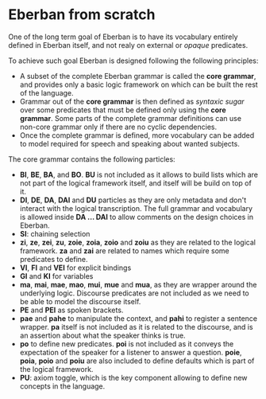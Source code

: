 # Eberban from scratch

One of the long term goal of Eberban is to have its vocabulary entirely defined
in Eberban itself, and not realy on external or _opaque_ predicates.

To achieve such goal Eberban is designed following the following principles:

- A subset of the complete Eberban grammar is called the __core grammar__, and
  provides only a basic logic framework on which can be built the rest of the
  language.
- Grammar out of the __core grammar__ is then defined as _syntaxic sugar_ over
  some predicates that must be defined only using the __core grammar__. Some
  parts of the complete grammar definitions can use non-core grammar only if
  there are no cyclic dependencies.
- Once the complete grammar is defined, more vocabulary can be added to
  model required for speech and speaking about wanted subjects.

The core grammar contains the following particles:

- __BI__, __BE__, __BA__, and __BO__. __BU__ is not included as it allows to
  build lists which are not part of the logical framework itself, and itself
  will be build on top of it.
- __DI__, __DE__, __DA__, __DAI__ and __DU__ particles as they are only metadata
  and don't interact with the logical transcription. The full grammar and
  vocabulary is allowed inside __DA ... DAI__ to allow comments on the design
  choices in Eberban.
- __SI__: chaining selection
- __zi__, __ze__, __zei__, __zu__, __zoie__, __zoia__, __zoio__ and __zoiu__ as
  they are related to the logical framework. __za__ and __zai__ are related to
  names which require some predicates to define.
- __VI__, __FI__ and __VEI__ for explicit bindings
- __GI__ and __KI__ for variables
- __ma__, __mai__, __mae__, __mao__, __mui__, __mue__ and __mua__, as they are
  wrapper around the underlying logic. Discourse predicates are not included as
  we need to be able to model the discourse itself.
- __PE__ and __PEI__ as spoken brackets.
- __pae__ and __pahe__ to manipulate the context, and __pahi__ to register a
  sentence wrapper. __pa__ itself is not included as it is related to the
  discourse, and is an assertion about what the speaker thinks is true.
- __po__ to define new predicates. __poi__ is not included as it conveys the
  expectation of the speaker for a listener to answer a question.
  __poie__, __poia__, __poio__ and __poiu__ are also included to define defaults
  which is part of the logical framework.
- __PU__: axiom toggle, which is the key component allowing to define new
  concepts in the language.